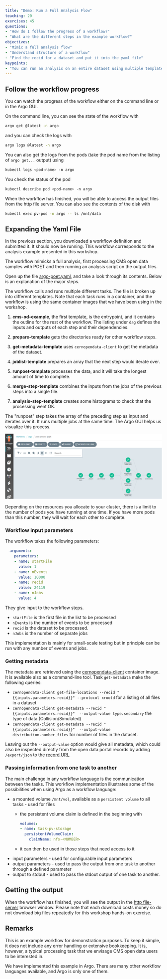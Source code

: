 ```yaml
---
title: "Demo: Run a Full Analysis Flow"
teaching: 20
exercises: 45
questions:
- "How do I follow the progress of a workflow?"
- "What are the different steps in the example workflow?"
objectives:
- "Mimic a full analysis flow"
- "Understand structure of a workflow"
- "Find the recid for a dataset and put it into the yaml file"
keypoints:
- "You can run an analysis on an entire dataset using multiple templates and scattering"
---
```


## Follow the workflow progress 

You can watch the progress of the workflow either on the command line or in the Argo GUI.  

On the command line, you can see the state of the workflow with

```bash
argo get @latest -n argo
```

and you can check the logs with

```bash
argo logs @latest -n argo
```

You can also get the logs from the pods (take the pod name from the listing of `argo get...` output) using 

```bash
kubectl logs <pod-name> -n argo
```

You check the status of the pod

```bash
kubectl describe pod <pod-name> -n argo
```


When the workflow  has finished, you will be able to access the output files from the http file server. You can also see the contents of the disk with

```bash
kubectl exec pv-pod -n argo -- ls /mnt/data
```



## Expanding the Yaml File

In the previous section, you downloaded a workflow definition and submitted it. It should now be running. This workflow corresponds to the analysis example presented in this workshop.

The workflow mimicks a full analysis, first processing CMS open data samples with POET and then running an analysis script on the output files.

Open up the file [argo-poet.yaml](https://github.com/cms-opendata-analyses/PhysObjectExtractorTool/blob/odws2023/PhysObjectExtractor/cloud/argo_poet.yaml), and take a look through its contents. Below is an explanation of the major steps.

The workflow calls and runs multiple different tasks. The file is broken up into different templates. Note that each task runs in a container, and the workflow is using the same container images that we have been using in the workshop. 

1. **cms-od-example**, the first template, is the entrypoint, and it contains the outline for the rest of the workflow. The listing under `dag` defines the inputs and outputs of each step and their dependencies.

2. **prepare-template** gets the directories ready for other workflow steps.  

3. **get-metadata-template** uses `cernopendata-client` to get the metadata of the dataset.

4. **joblist-template** prepares an array that the next step would iterate over.

5. **runpoet-template** processes the data, and it will take the longest amount of time to complete.  

6. **merge-step-template** combines the inputs from the jobs of the previous steps into a single file. 

7. **analysis-step-template** creates some histograms to check that the processing went OK.

The "runpoet" step takes the array of the preceding step as input and iterates over it. It runs multiple jobs at the same time.  The Argo GUI helps us visualize this process.

![](../fig/poet-wf-2023.png)

Depending on the resources you allocate to your cluster, there is a limit to the number of pods you have running at one time.  If you have more pods than this number, they will wait for each other to complete.  


### Workflow input parameters
The workflow takes the following parameters:

```yaml
  arguments:
    parameters:
    - name: startFile                                  
      value: 1
    - name: nEvents                               
      value: 10000
    - name: recid
      value: 24119
    - name: nJobs
      value: 4
```

They give input to the workflow steps.  
- `startFile` is the first file in the list to be processed
- `nEvents` is the number of events to be processed
- `recid` is the dataset to be processed.
- `nJobs` is the number of separate jobs

This implementation is mainly for small-scale testing but in principle can be run with any number of events and jobs.

### Getting metadata

The metadata are retrieved using the [cernopendata-client](https://cernopendata-client.readthedocs.io/en/latest/) container image. It is available also as a command-line tool. Task `get-metadata` make the following queries:

- `cernopendata-client get-file-locations --recid "{{inputs.parameters.recid}}" --protocol xrootd` for a listing of all files in a dataset
- `cernopendata-client get-metadata --recid "{{inputs.parameters.recid}}"  --output-value type.secondary` the type of data (Collision/Simulated)
- `cernopendata-client get-metadata --recid "{{inputs.parameters.recid}}"  --output-value distribution.number_files` for number of files in the dataset.
 
Leaving out the `--output-value` option would give all metadata, which could also be inspected directly from the open data portal records by adding `/export/json` to the [record URL](https://opendata.cern.ch/record/24119/export/json).


### Passing information from one task to another

The main challenge in any workflow language is the communication between the tasks. This workflow implementation illustrates some of the possibilities when using Argo as a workflow language:

- a mounted volume `/mnt/vol`, available as a `persistent volume` to all tasks - used for files
  - the persistent volume claim is defined in the beginning with
  
    ```yaml
    volumes:
    - name: task-pv-storage
      persistentVolumeClaim:
        claimName: nfs-<NUMBER>
    ```
    
  - it can then be used in those steps that need access to it
- input parameters - used for configurable input parameters
- output parameters - used to pass the output from one task to another through a defined parameter
- output to stdout - used to pass the stdout output of one task to another.

## Getting the output

When the workflow has finished, you will see the output in the [http file-server](https://cms-opendata-workshop.github.io/workshop2023-lesson-cloud/01-introduction/index.html#http-file-server) browser window. Please note that each download costs money so do not download big files repeatedly for this workshop hands-on exercise.

## Remarks

This is an example workflow for demonstration purposes. To keep it simple, it does not include any error handling or extensive bookkeeping. It is, however, a typical processing task that we envisage CMS open data users to be interested in.

We have implemented this example in Argo. There are many other workflow languages available, and Argo is only one of them. 

